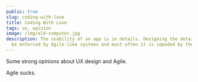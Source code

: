 ```yaml
---
public: true
slug: coding-with-love
title: Coding With Love
tags: ux, opinion
image: /img/old-computer.jpg
description: The usability of an app is in details. Designing the details can't
  be enforced by Agile-like systems and most often it is impeded by them
---
```


Some strong opinions about UX design and Agile.

Agile sucks.